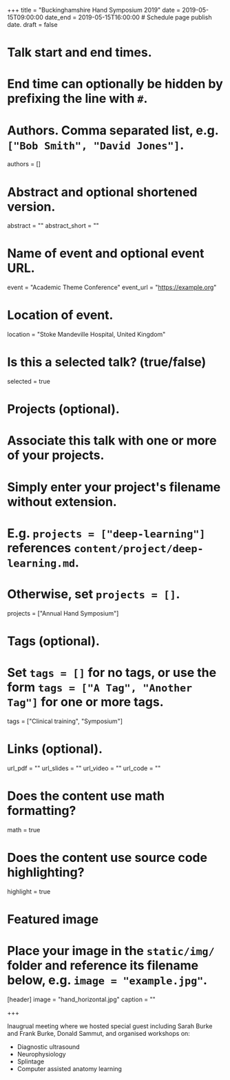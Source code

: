 +++
title = "Buckinghamshire Hand Symposium 2019"
date = 2019-05-15T09:00:00 date_end = 2019-05-15T16:00:00  # Schedule page publish date.
draft = false

# Talk start and end times.
#   End time can optionally be hidden by prefixing the line with `#`.


# Authors. Comma separated list, e.g. `["Bob Smith", "David Jones"]`.
authors = []

# Abstract and optional shortened version.
abstract = ""
abstract_short = ""

# Name of event and optional event URL.
event = "Academic Theme Conference"
event_url = "https://example.org"

# Location of event.
location = "Stoke Mandeville Hospital, United Kingdom"

# Is this a selected talk? (true/false)
selected = true

# Projects (optional).
#   Associate this talk with one or more of your projects.
#   Simply enter your project's filename without extension.
#   E.g. `projects = ["deep-learning"]` references `content/project/deep-learning.md`.
#   Otherwise, set `projects = []`.
projects = ["Annual Hand Symposium"]

# Tags (optional).
#   Set `tags = []` for no tags, or use the form `tags = ["A Tag", "Another Tag"]` for one or more tags.
tags = ["Clinical training", "Symposium"]

# Links (optional).
url_pdf = ""
url_slides = ""
url_video = ""
url_code = ""

# Does the content use math formatting?
math = true

# Does the content use source code highlighting?
highlight = true

# Featured image
# Place your image in the `static/img/` folder and reference its filename below, e.g. `image = "example.jpg"`.
[header]
image = "hand_horizontal.jpg"
caption = ""

+++

Inaugrual meeting where we hosted special guest including Sarah Burke and Frank Burke, Donald Sammut, and organised workshops on:

* Diagnostic ultrasound
* Neurophysiology
* Splintage
* Computer assisted anatomy learning
